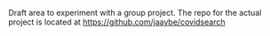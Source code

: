 Draft area to experiment with a group project. The repo for the actual project is located at https://github.com/jaaybe/covidsearch